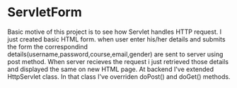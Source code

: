 # ServletForm
Basic motive of this project is to see how Servlet handles HTTP request.
I just created basic HTML form.
when user enter his/her details and submits the form the correspondind details(username,password,course,email,gender) are sent to server using post method.
When server recieves the request i just retrieved those details and displayed the same on new HTML page.
At backend I've extended HttpServlet class.
In that class I've overriden doPost() and doGet() methods.

